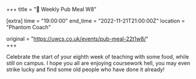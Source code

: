 +++
title = "🍔 Weekly Pub Meal W8"

[extra]
time = "19:00:00"
end_time = "2022-11-21T21:00:00Z"
location = "Phantom Coach"

original = "https://uwcs.co.uk/events/pub-meal-22t1w8/"    
+++

Celebrate the start of your eighth week of teaching with some food, while still on campus. I hope you all are enjoying coursework hell, you may even strike lucky and find some old people who have done it already\!

